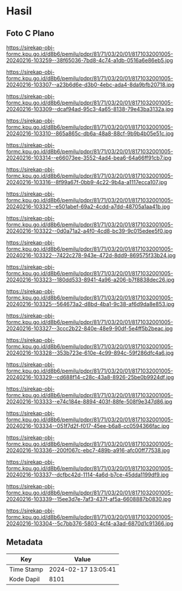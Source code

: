 # Hasil

## Foto C Plano

https://sirekap-obj-formc.kpu.go.id/d8b6/pemilu/pdpr/81/71/03/20/01/8171032001005-20240216-103259--38f65036-7bd8-4c74-a1db-0516a6e86eb5.jpg

https://sirekap-obj-formc.kpu.go.id/d8b6/pemilu/pdpr/81/71/03/20/01/8171032001005-20240216-103307--a23b6d6e-d3b0-4ebc-ada4-8da9bfb20718.jpg

https://sirekap-obj-formc.kpu.go.id/d8b6/pemilu/pdpr/81/71/03/20/01/8171032001005-20240216-103309--dcaf94ad-95c3-4a65-8138-79e43ba3132a.jpg

https://sirekap-obj-formc.kpu.go.id/d8b6/pemilu/pdpr/81/71/03/20/01/8171032001005-20240216-103310--865a865c-db6a-48a8-88cf-9b9b4b05e51c.jpg

https://sirekap-obj-formc.kpu.go.id/d8b6/pemilu/pdpr/81/71/03/20/01/8171032001005-20240216-103314--e66073ee-3552-4ad4-bea6-64a66ff91cb7.jpg

https://sirekap-obj-formc.kpu.go.id/d8b6/pemilu/pdpr/81/71/03/20/01/8171032001005-20240216-103316--8f99a67f-0bb9-4c22-9b4a-a1117ecca107.jpg

https://sirekap-obj-formc.kpu.go.id/d8b6/pemilu/pdpr/81/71/03/20/01/8171032001005-20240216-103321--e501abef-69a2-4cdd-a7dd-48705a1aa41b.jpg

https://sirekap-obj-formc.kpu.go.id/d8b6/pemilu/pdpr/81/71/03/20/01/8171032001005-20240216-103322--0d0a71a2-a4f0-4cd8-bc39-9c015edee5f0.jpg

https://sirekap-obj-formc.kpu.go.id/d8b6/pemilu/pdpr/81/71/03/20/01/8171032001005-20240216-103322--7422c278-943e-472d-8dd9-869575f33b24.jpg

https://sirekap-obj-formc.kpu.go.id/d8b6/pemilu/pdpr/81/71/03/20/01/8171032001005-20240216-103323--180dd533-8941-4a96-a206-b7f8838dec26.jpg

https://sirekap-obj-formc.kpu.go.id/d8b6/pemilu/pdpr/81/71/03/20/01/8171032001005-20240216-103325--564673a2-d8bd-4ba1-9c38-af6d9da8e853.jpg

https://sirekap-obj-formc.kpu.go.id/d8b6/pemilu/pdpr/81/71/03/20/01/8171032001005-20240216-103327--3ccc2b22-840e-48e9-90df-5e4ff5b2beac.jpg

https://sirekap-obj-formc.kpu.go.id/d8b6/pemilu/pdpr/81/71/03/20/01/8171032001005-20240216-103328--353b723e-610e-4c99-894c-59f286dfc4a6.jpg

https://sirekap-obj-formc.kpu.go.id/d8b6/pemilu/pdpr/81/71/03/20/01/8171032001005-20240216-103329--cd688f14-c28c-43a8-8926-25be0b9924df.jpg

https://sirekap-obj-formc.kpu.go.id/d8b6/pemilu/pdpr/81/71/03/20/01/8171032001005-20240216-103333--e74c184e-8894-403f-88fe-508f9e347d86.jpg

https://sirekap-obj-formc.kpu.go.id/d8b6/pemilu/pdpr/81/71/03/20/01/8171032001005-20240216-103334--051f7d2f-f017-45ee-b6a8-cc0594366fac.jpg

https://sirekap-obj-formc.kpu.go.id/d8b6/pemilu/pdpr/81/71/03/20/01/8171032001005-20240216-103336--200f067c-ebc7-489b-a916-afc00ff77538.jpg

https://sirekap-obj-formc.kpu.go.id/d8b6/pemilu/pdpr/81/71/03/20/01/8171032001005-20240216-103337--dcfbc42d-1114-4a6d-b7ce-45dda1199df9.jpg

https://sirekap-obj-formc.kpu.go.id/d8b6/pemilu/pdpr/81/71/03/20/01/8171032001005-20240216-103339--15ee3d7e-7af3-437f-af5a-6608887b0830.jpg

https://sirekap-obj-formc.kpu.go.id/d8b6/pemilu/pdpr/81/71/03/20/01/8171032001005-20240216-103304--5c7bb376-5803-4cf4-a3ad-6870d1c91366.jpg


## Metadata

| Key        | Value               |
| ---------- | ------------------- |
| Time Stamp | 2024-02-17 13:05:41 |
| Kode Dapil | 8101                |



